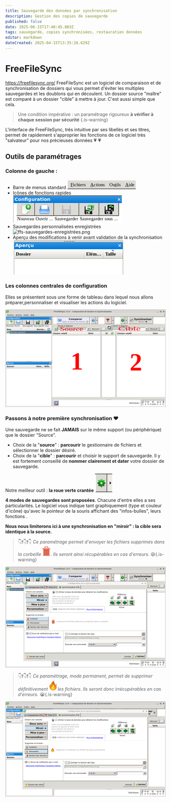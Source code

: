 ```yaml
---
title: Sauvegarde des données par synchronisation
description: Gestion des copies de sauvegarde
published: false
date: 2025-06-15T17:40:45.803Z
tags: sauvegarde, copies synchronisées, restauration données
editor: markdown
dateCreated: 2025-04-15T13:35:26.629Z
---
```


# FreeFileSync

https://freefilesync.org/ 
FreeFileSync est un logiciel de comparaison et de synchronisation de dossiers qui vous permet d'éviter les multiples sauvegardes et les doublons qui en découlent. Un dossier source "maître" est comparé à un dossier "cible" à mettre à jour. C'est aussi simple que cela.
>Une condition impérative : un paramétrage rigoureux **à vérifier à chaque session par sécurité** 
{.is-warning}

L'interface de FreeFileSync, très intuitive par ses libellés et ses titres, permet de rapidement s'approprier les fonctions de ce logiciel très "salvateur" pour nos précieuses données :heartpulse: :heartpulse:

## Outils de paramétrages

### Colonne de gauche : 
- Barre de menus standard
![ffs-menu-standard.png](/images/ffs-menu-standard.png)
- Icônes de fonctions rapides
![ffs-icones-fonctions-rapides.png](/images/ffs-icones-fonctions-rapides.png)
- Sauvegardes personnalisées enregistrées
![ffs-sauvegardes-enregistrées.png](/images/ffs-sauvegardes-enregistrées.png)
- Aperçu des modifications à venir avant validation  de la synchronisation
![ffs-apercu-modifications-proposees.png](/images/ffs-apercu-modifications-proposees.png)
### Les colonnes centrales de configuration
Elles se présentent sous une forme de tableau dans lequel nous allons préparer,personnaliser et visualiser les actions du logiciel.

![source-et-cible-num-2.png](/images/source-et-cible-num-2.png)

### Passons à notre première synchronisation :heart:
Une sauvegarde ne se fait **JAMAIS** sur le même support (ou périphérique) que le dossier "Source".
- Choix de la "**source**" : **parcourir** le gestionnaire de fichiers et sélectionner le dossier désiré.
- Choix de la "**cible**" : **parcourir** et choisir le support de sauvegarde. Il y est fortement conseillé de **nommer clairement et dater** votre dossier de sauvegarde.

Notre meilleur outil : **la roue verte crantée** ![roue-ffs-crantee.png](/images/roue-ffs-crantee.png)

**4 modes de sauvegardes sont proposées**. Chacune d'entre elles a ses particularités. Le logiciel vous indique tant graphiquement (type et couleur d'icône) qu'avec le pointeur de la souris affichant des "infos-bulles", leurs fonctions .

**Nous nous limiterons ici à une synchronisation en "miroir" : la cible sera identique à la source.**
> :point_down::exclamation::point_down::exclamation::point_down:
*Ce paramétrage permet d'envoyer les fichiers supprimés dans la corbeille  ![ffs-corbeille.png](/images/ffs-corbeille.png). Ils seront ainsi récupérables en cas d'erreurs.*  :satisfied:{.is-warning}

![ffs-fenetre-parametrages-miroir-2.png](/images/ffs-fenetre-parametrages-miroir-2.png)

> :point_down::exclamation::point_down::exclamation::point_down:
*Ce paramétrage, mode permanent, permet de supprimer définitivement  ![ffs-flamme.png](/images/ffs-flamme.png) les fichiers. Ils seront donc irrécupérables en cas d'erreurs.*  :sob:{.is-warning}

![ffs-corbeille-permanente.png](/images/ffs-corbeille-permanente.png)
